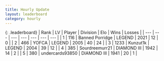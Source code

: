 ```yaml
---
title: Hourly Update
layout: leaderboard
category: hourly
---
```


{: .leaderboard}
| Rank | LV | Player | Division | Elo | Wins | Losses |
| --- | --- | --- | --- | --- | --- | --- |
| <span data-change="0">1</span> | 116 | <span title="ID: 659170">Banned Porridge</span> | LEGEND | <span data-change="0">2021</span> | <span data-change="0">12</span> | <span data-change="0">0</span> |
| <span data-change="1">2</span> | 466 | <span title="ID: 650820">YOFCA</span> | LEGEND | <span data-change="30">2005</span> | <span data-change="4">40</span> | <span data-change="0">24</span> |
| <span data-change="-1">3</span> | 1233 | <span title="ID: 392407">Kunzut1k</span> | LEGEND | <span data-change="0">2004</span> | <span data-change="0">39</span> | <span data-change="0">12</span> |
| <span data-change="0">4</span> | 385 | <span title="ID: 633686">Sourdreemurr21</span> | DIAMOND III | <span data-change="0">1942</span> | <span data-change="0">14</span> | <span data-change="0">2</span> |
| <span data-change="2">5</span> | 380 | <span title="ID: 444985">undercards93850</span> | DIAMOND III | <span data-change="31">1941</span> | <span data-change="3">20</span> | <span data-change="1">1</span> |